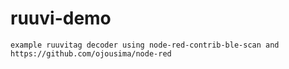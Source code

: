 ruuvi-demo
==========

    example ruuvitag decoder using node-red-contrib-ble-scan and https://github.com/ojousima/node-red

